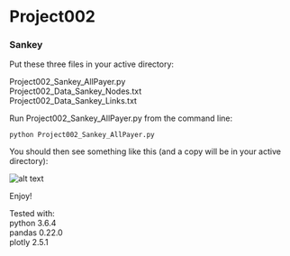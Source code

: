 # Project002
### Sankey

Put these three files in your active directory:

Project002_Sankey_AllPayer.py  
Project002_Data_Sankey_Nodes.txt  
Project002_Data_Sankey_Links.txt

Run Project002_Sankey_AllPayer.py from the command line:
    
    python Project002_Sankey_AllPayer.py

You should then see something like this (and a copy will be in your active directory):

![alt text](http://i67.tinypic.com/28wgjef.png)

Enjoy!

Tested with:  
python 3.6.4  
pandas 0.22.0  
plotly 2.5.1  

